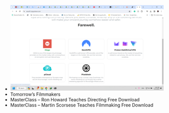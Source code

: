 - ![image.png](../assets/image_1705261599554_0.png)
- Tomorrow’s Filmmakers
- MasterClass – Ron Howard Teaches Directing Free Download
- MasterClass – Martin Scorsese Teaches Filmmaking Free Download